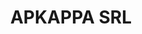 ---
CF del Contraente: '8543640158'
title: APKAPPA SRL
lang: it
child_of_ref: partner-qualificati
---